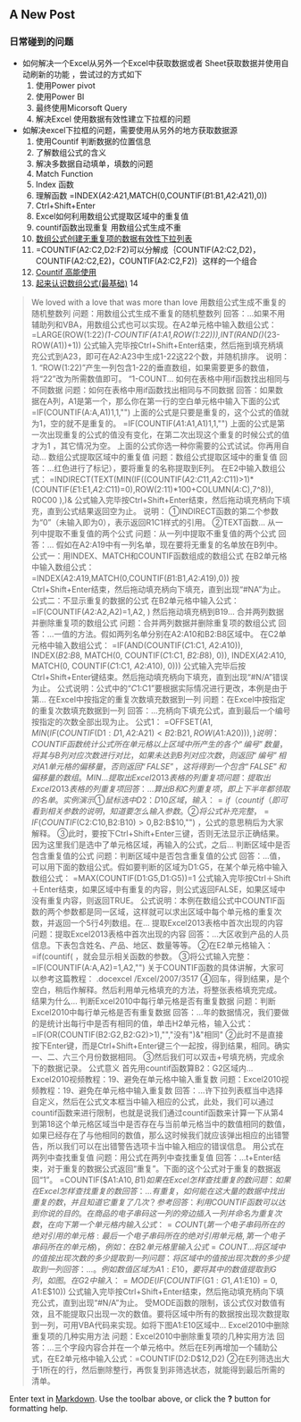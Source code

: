 ## A New Post
###  日常碰到的问题 

+ 如何解决一个Excel从另外一个Excel中获取数据或者 Sheet获取数据并使用自动刷新的功能 ，尝试过的方式如下
  1. 使用Power pivot
  2. 使用Power BI 
  3. 最终使用Micorsoft Query 
  4. 解决Excel 使用数据有效性建立下拉框的问题 
+ 如解决excel下拉框的问题，需要使用从另外的地方获取数据源 
  1. 使用Countif 判断数据的位置信息
  2. 了解数组公式的含义 
  3. 解决多数据自动填单，填数的问题 
  4. Match Function
  5. Index 函数 
  6. 理解函数 =INDEX($A$2:$A$21,MATCH(0,COUNTIF($B$1:B1,$A$2:$A$21),0))
  7. Ctrl+Shift+Enter 
  8. Excel如何利用数组公式提取区域中的重复值
  9. countif函数出现重复 用数组公式生成不重
  10. [数组公式创建无重复项的数据有效性下拉列表](http://www.excel123.cn/Article/excelhanshu/201104/854.html)
  11. =COUNTIF(A2:C2,D2:F2)可以分解成｛COUNTIF(A2:C2,D2)，COUNTIF(A2:C2,E2)，COUNTIF(A2:C2,F2)｝这样的一个组合
  12. [Countif 高能使用](http://chuansong.me/n/1735634242313)
  13. [起来认识数组公式(最基础)](http://club.excelhome.net/thread-511876-1-1.html)
  14

> We loved with a love that was more than love
> 用数组公式生成不重复的随机整数列
问题：用数组公式生成不重复的随机整数列
回答：...如果不用辅助列和VBA，用数组公式也可以实现。在A2单元格中输入数组公式： =LARGE(ROW($1:$22)*(1-COUNTIF($A$1:A1,ROW($1:$22))),INT(RAND()*(23-ROW(A1))+1)) 公式输入完毕按Ctrl+Shift+Enter结束，然后拖到填充柄填充公式到A23，即可在A2:A23中生成1-22这22个数，并随机排序。    说明： 1. “ROW($1:$22)”产生一列包含1-22的垂直数组，如果需要更多的数值，将“22”改为所需数值即可。 “1-COUNT...
如何在表格中用if函数找出相同与不同数据
问题：如何在表格中用if函数找出相同与不同数据
回答：如果数据在A列，A1是第一个，那么你在第一行的空白单元格中输入下面的公式 =IF(COUNTIF(A:A,A1)1,1,"") 上面的公式是只要是重复的，这个公式的值就为1，空的就不是重复的。 =IF(COUNTIF($A$1:A1,A1)1,1,"") 上面的公式是第一次出现重复的公式的值没有变化，在第二次出现这个重复的时候公式的值才为1 ，其它情况为空。 上面的公式你选一种你需要的公式试试。你再用自动...
数组公式提取区域中的重复值
问题：数组公式提取区域中的重复值
回答：...红色进行了标记），要将重复的名称提取到E列。 在E2中输入数组公式： =INDIRECT(TEXT(MIN(IF((COUNTIF($A$2:$C$11,$A$2:$C$11)>1)*(COUNTIF($E$1:E1,$A$2:$C$11)=0),ROW($2:$11)*100+COLUMN($A:$C),7^8)), R0C00 ),)& 公式输入完毕按Ctrl+Shift+Enter结束，然后拖动填充柄向下填充，直到公式结果返回空为止。 说明： ①INDIRECT函数的第二个参数为“0”（未输入即为0），表示返回R1C1样式的引用。 ②TEXT函数...
从一列中提取不重复值的两个公式
问题：从一列中提取不重复值的两个公式
回答：... 假如在A2:A19中有一列名单，现在要将无重复的名单放在B列中。  公式一：用INDEX、MATCH和COUNTIF函数组成的数组公式 在B2单元格中输入数组公式： =INDEX($A$2:$A$19,MATCH(0,COUNTIF($B$1:B1,$A$2:$A$19),0)) 按Ctrl+Shift+Enter结束，然后拖动填充柄向下填充，直到出现“#NA”为止。 公式二：不显示重复的数据的公式 在B2单元格中输入公式： =IF(COUNTIF($A$2:A2,A2)=1,A2, ) 然后拖动填充柄到B19...
合并两列数据并删除重复项的数组公式
问题：合并两列数据并删除重复项的数组公式
回答：...一值的方法。假如两列名单分别在A2:A10和B2:B8区域中。 在C2单元格中输入数组公式： =IF(AND(COUNTIF($C$1:C1, $A$2:$A$10)), INDEX($B$2:$B$8, MATCH(0, COUNTIF($C$1:C1, $B$2:$B$8), 0)), INDEX($A$2:$A$10, MATCH(0, COUNTIF($C$1:C1, $A$2:$A$10), 0))) 公式输入完毕后按Ctrl+Shift+Enter键结束。然后拖动填充柄向下填充，直到出现“#N/A”错误为止。 公式说明：公式中的“$C$1:C1”要根据实际情况进行更改，本例是由于第...
在Excel中按指定的重复次数填充数据到一列
问题：在Excel中按指定的重复次数填充数据到一列
回答：...充柄向下填充公式，直到最后一个编号按指定的次数全部出现为止。 公式1： =OFFSET(A$1,MIN(IF(COUNTIF($D$1:D1,A$2:A$21)<B$2:B$21,ROW(A$1:A$20))),) 说明：COUNTIF函数统计公式所在单元格以上区域中所产生的各个“编号”数量，将其与B列对应次数进行对比，如果未达到B列对应次数，则返回“编号”相对A1单元格的偏移量，否则返回“FALSE”，这将得到一个包含“FALSE”和偏移量的数组。MIN...
提取出Excel2013表格的列重复项
问题：提取出Excel2013表格的列重复项
回答：...算出B和C列重复项，即上下半年都领取的名单。 实例演示 ①鼠标选中D2：D10区域，输入：=if（countif（ 即可看到相关参数的说明，知道要怎么输入参数。 ②将公式补充完整， =IF(COUNTIF($C$2:$C$10,$B$2:$B$10)>0,$B$2:$B$10,"") ，公式的意思稍后为大家解释。 ③此时，要按下Ctrl+Shift+Enter三键，否则无法显示正确结果。因为这里我们是选中了单元格区域，再输入的公式，之后...
判断区域中是否包含重复值的公式
问题：判断区域中是否包含重复值的公式
回答：...值，可以用下面的数组公式。假如要判断的区域为D1:G5，在某个单元格中输入数组公式： =MAX(COUNTIF(D1:G5,D1:G5))=1 公式输入完毕按Ctrl＋Shift＋Enter结束，如果区域中有重复的内容，则公式返回FALSE，如果区域中没有重复内容，则返回TRUE。 公式说明：本例在数组公式中COUNTIF函数的两个参数都是同一区域，这样就可以求出区域中每个单元格的重复次数，并返回一个5行4列数组。在...
提取Excel2013表格中首次出现的内容
问题：提取Excel2013表格中首次出现的内容
回答：...大区收到产品的人员信息。下表包含姓名、产品、地区、数量等等。 ②在E2单元格输入： =if(countif( ，就会显示相关函数的参数。 ③将公式输入完整： =IF(COUNTIF(A:A,A2)=1,A2,"")  关于COUNTIF函数的具体讲解，大家可以参考这篇教程： .docexcel /Excel/2007/3517 ④回车，得到结果，是个空白，稍后作解释。然后利用单元格填充的方法，将整张表格填充完成。 结果为什么...
判断Excel2010中每行单元格是否有重复数据
问题：判断Excel2010中每行单元格是否有重复数据
回答：...年的数据情况，我们要做的是统计出每行中是否有相同的值，单击H2单元格，输入公式： =IF(OR(COUNTIF(B2:G2,B2:G2)>1),"","没有")&"相同" ②此时不是直接按下Enter键，而是Ctrl+Shift+Enter键三个一起按，得到结果，相同。确实一、二、六三个月份数据相同。 ③然后我们可以双击+号填充柄，完成余下的数据记录。 公式意义 首先用countif函数算B2：G2区域内...
Excel2010视频教程：19、避免在单元格中输入重复数
问题：Excel2010视频教程：19、避免在单元格中输入重复数
回答：...许下拉列表框当中选择自定义，然后在公式文本框当中输入相应的公式，此处，我们可以通过countif函数来进行限制，也就是说我们通过countif函数来计算一下从第4到第18这个单元格区域当中是否存在与当前单元格当中的数值相同的数值，如果已经存在了与他相同的数值，那么这时候我们就应该弹出相应的出错警告，所以我们可以在出错警告选项卡当中输入相应的错误信息。
用公式在两列中查找重复值
问题：用公式在两列中查找重复值
回答：...t+Enter结束，对于重复的数据公式返回“重复”。下面的这个公式对于重复的数据返回“1”。 =COUNTIF($A$1:$A$10,B1)
如果在Excel怎样查找重复的数
问题：如果在Excel怎样查找重复的数
回答：...有重复，如何能在这大量的数据中找出重复的数，并且知道它重复了几次？ 参考回答： 利用 COUNTIF 函数可以达到你说的目的。在商品的电子串码这一列的旁边插入一列并命名为重复次数，在向下第一个单元格内输入公式：=COUNT(第一个电子串码所在的绝对引用的单元格:最后一个电子串码所在的绝对引用单元格,第一个电子串码所在的单元格)，例如：在B2单元格里输入公式 =COUNT...
将区域中的值按出现次数的多少提取到一列
问题：将区域中的值按出现次数的多少提取到一列
回答：...。例如数值区域为A1:E10，要将其中的数值提取到G列，如图。    在G2中输入： =MODE(IF(COUNTIF($G$1:G1,A$1:E$10)=0,A$1:E$10)) 公式输入完毕按Ctrl+Shift+Enter结束，然后拖动填充柄向下填充公式，直到出现“#N/A”为止。 受MODE函数的限制，该公式仅对数值有效，且不能提取只出现一次的数值。要将区域中所有的数据按出现次数提取到一列，可用VBA代码来实现。如将下图A1:E10区域中...
Excel2010中删除重复项的几种实用方法
问题：Excel2010中删除重复项的几种实用方法
回答：...三个字段内容合并在一个单元格中。然后在E列再增加一个辅助公式，在E2单元格中输入公式：=COUNTIF(D2:D$12,D2) ②在E列筛选出大于1所在的行，然后删除整行，再恢复到非筛选状态，就能得到最后所需的清单。
 


Enter text in [Markdown](http://daringfireball.net/projects/markdown/). Use the toolbar above, or click the **?** button for formatting help.

